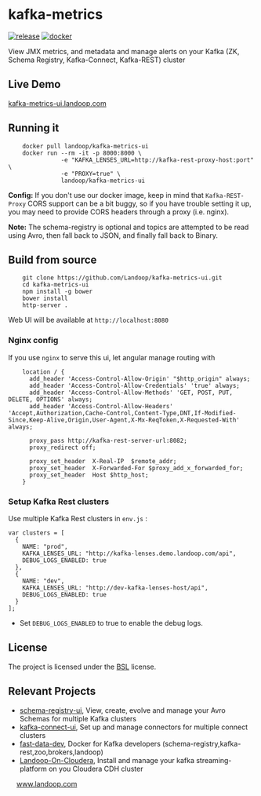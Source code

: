 # kafka-metrics

[![release](http://github-release-version.herokuapp.com/github/landoop/kafka-metrics-ui/release.svg?style=flat)](https://github.com/landoop/kafka-metrics-ui/releases/latest)
[![docker](https://img.shields.io/docker/pulls/landoop/kafka-metrics-ui.svg?style=flat)](https://hub.docker.com/r/landoop/kafka-metrics-ui/)

View JMX metrics, and metadata and manage alerts on your Kafka (ZK, Schema Registry, Kafka-Connect, Kafka-REST) cluster

## Live Demo
[kafka-metrics-ui.landoop.com](http://kafka-metrics-ui.landoop.com)

## Running it

```
    docker pull landoop/kafka-metrics-ui
    docker run --rm -it -p 8000:8000 \
               -e "KAFKA_LENSES_URL=http://kafka-rest-proxy-host:port" \
               -e "PROXY=true" \
               landoop/kafka-metrics-ui
```

**Config:** If you don't use our docker image, keep in mind that `Kafka-REST-Proxy`
CORS support can be a bit buggy, so if you have trouble setting it up, you may need
to provide CORS headers through a proxy (i.e. nginx).

**Note:** The schema-registry is optional and topics are attempted to be read using Avro,
then fall back to JSON, and finally fall back to Binary.

## Build from source

```
    git clone https://github.com/Landoop/kafka-metrics-ui.git
    cd kafka-metrics-ui
    npm install -g bower
    bower install
    http-server .
```
Web UI will be available at `http://localhost:8080`

### Nginx config

If you use `nginx` to serve this ui, let angular manage routing with
```
    location / {
      add_header 'Access-Control-Allow-Origin' "$http_origin" always;
      add_header 'Access-Control-Allow-Credentials' 'true' always;
      add_header 'Access-Control-Allow-Methods' 'GET, POST, PUT, DELETE, OPTIONS' always;
      add_header 'Access-Control-Allow-Headers' 'Accept,Authorization,Cache-Control,Content-Type,DNT,If-Modified-Since,Keep-Alive,Origin,User-Agent,X-Mx-ReqToken,X-Requested-With' always;

      proxy_pass http://kafka-rest-server-url:8082;
      proxy_redirect off;

      proxy_set_header  X-Real-IP  $remote_addr;
      proxy_set_header  X-Forwarded-For $proxy_add_x_forwarded_for;
      proxy_set_header  Host $http_host;
    }
```

### Setup Kafka Rest clusters

Use multiple Kafka Rest clusters in `env.js` :
```
var clusters = [
  {
    NAME: "prod",
    KAFKA_LENSES_URL: "http://kafka-lenses.demo.landoop.com/api",
    DEBUG_LOGS_ENABLED: true
  },
  {
    NAME: "dev",
    KAFKA_LENSES_URL: "http://dev-kafka-lenses-host/api",
    DEBUG_LOGS_ENABLED: true
  }
];

```
* Set `DEBUG_LOGS_ENABLED` to true to enable the debug logs.

## License

The project is licensed under the [BSL](http://www.landoop.com/bsl) license.

## Relevant Projects

* [schema-registry-ui](https://github.com/Landoop/schema-registry-ui), View, create, evolve and manage your Avro Schemas for multiple Kafka clusters
* [kafka-connect-ui](https://github.com/Landoop/kafka-connect-ui), Set up and manage connectors for multiple connect clusters
* [fast-data-dev](https://github.com/Landoop/fast-data-dev), Docker for Kafka developers (schema-registry,kafka-rest,zoo,brokers,landoop) 
* [Landoop-On-Cloudera](https://github.com/Landoop/Landoop-On-Cloudera), Install and manage your kafka streaming-platform on you Cloudera CDH cluster



<img src="http://www.landoop.com/images/landoop-dark.svg" width="13" /> www.landoop.com

